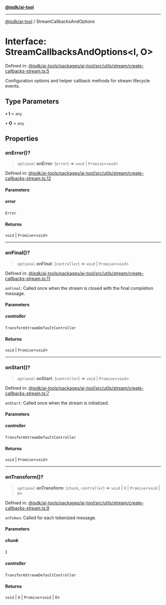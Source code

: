 [**@isdk/ai-tool**](../README.md)

***

[@isdk/ai-tool](../globals.md) / StreamCallbacksAndOptions

# Interface: StreamCallbacksAndOptions\<I, O\>

Defined in: [@isdk/ai-tools/packages/ai-tool/src/utils/stream/create-callbacks-stream.ts:5](https://github.com/isdk/ai-tool.js/blob/209a87173b5eabb2f81db6ea9a6784f34c24e271/src/utils/stream/create-callbacks-stream.ts#L5)

Configuration options and helper callback methods for stream lifecycle events.

## Type Parameters

• **I** = `any`

• **O** = `any`

## Properties

### onError()?

> `optional` **onError**: (`error`) => `void` \| `Promise`\<`void`\>

Defined in: [@isdk/ai-tools/packages/ai-tool/src/utils/stream/create-callbacks-stream.ts:12](https://github.com/isdk/ai-tool.js/blob/209a87173b5eabb2f81db6ea9a6784f34c24e271/src/utils/stream/create-callbacks-stream.ts#L12)

#### Parameters

##### error

`Error`

#### Returns

`void` \| `Promise`\<`void`\>

***

### onFinal()?

> `optional` **onFinal**: (`controller`) => `void` \| `Promise`\<`void`\>

Defined in: [@isdk/ai-tools/packages/ai-tool/src/utils/stream/create-callbacks-stream.ts:11](https://github.com/isdk/ai-tool.js/blob/209a87173b5eabb2f81db6ea9a6784f34c24e271/src/utils/stream/create-callbacks-stream.ts#L11)

`onFinal`: Called once when the stream is closed with the final completion message.

#### Parameters

##### controller

`TransformStreamDefaultController`

#### Returns

`void` \| `Promise`\<`void`\>

***

### onStart()?

> `optional` **onStart**: (`controller`) => `void` \| `Promise`\<`void`\>

Defined in: [@isdk/ai-tools/packages/ai-tool/src/utils/stream/create-callbacks-stream.ts:7](https://github.com/isdk/ai-tool.js/blob/209a87173b5eabb2f81db6ea9a6784f34c24e271/src/utils/stream/create-callbacks-stream.ts#L7)

`onStart`: Called once when the stream is initialized.

#### Parameters

##### controller

`TransformStreamDefaultController`

#### Returns

`void` \| `Promise`\<`void`\>

***

### onTransform()?

> `optional` **onTransform**: (`chunk`, `controller`) => `void` \| `O` \| `Promise`\<`void` \| `O`\>

Defined in: [@isdk/ai-tools/packages/ai-tool/src/utils/stream/create-callbacks-stream.ts:9](https://github.com/isdk/ai-tool.js/blob/209a87173b5eabb2f81db6ea9a6784f34c24e271/src/utils/stream/create-callbacks-stream.ts#L9)

`onToken`: Called for each tokenized message.

#### Parameters

##### chunk

`I`

##### controller

`TransformStreamDefaultController`

#### Returns

`void` \| `O` \| `Promise`\<`void` \| `O`\>
